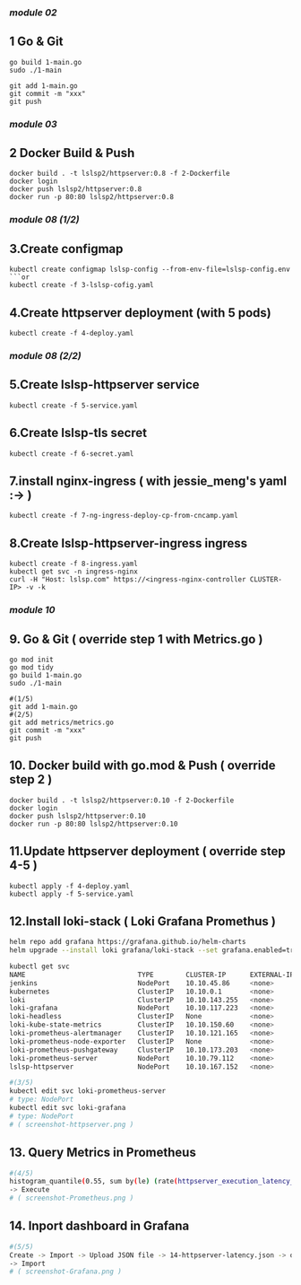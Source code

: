 ### _module 02_

## 1 Go & Git

```shell
go build 1-main.go
sudo ./1-main

git add 1-main.go
git commit -m "xxx"
git push
```

### _module 03_

## 2 Docker Build & Push
```shell
docker build . -t lslsp2/httpserver:0.8 -f 2-Dockerfile
docker login
docker push lslsp2/httpserver:0.8
docker run -p 80:80 lslsp2/httpserver:0.8
```

### _module 08 (1/2)_

## 3.Create configmap

```shell
kubectl create configmap lslsp-config --from-env-file=lslsp-config.env
```or
kubectl create -f 3-lslsp-cofig.yaml
```

## 4.Create httpserver deployment (with 5 pods)

```shell
kubectl create -f 4-deploy.yaml
```

### _module 08 (2/2)_

## 5.Create lslsp-httpserver service

```shell
kubectl create -f 5-service.yaml
```

## 6.Create lslsp-tls secret

```shell
kubectl create -f 6-secret.yaml
```

## 7.install nginx-ingress ( with jessie_meng's yaml :-> )
```shell
kubectl create -f 7-ng-ingress-deploy-cp-from-cncamp.yaml
```

## 8.Create lslsp-httpserver-ingress ingress

```shell
kubectl create -f 8-ingress.yaml
kubectl get svc -n ingress-nginx
curl -H "Host: lslsp.com" https://<ingress-nginx-controller CLUSTER-IP> -v -k
```

### _module 10_

## 9. Go & Git ( override step 1 with Metrics.go )

```shell
go mod init
go mod tidy
go build 1-main.go
sudo ./1-main

#(1/5)
git add 1-main.go
#(2/5)
git add metrics/metrics.go
git commit -m "xxx"
git push
```

## 10. Docker build with go.mod & Push ( override step 2 )
```shell
docker build . -t lslsp2/httpserver:0.10 -f 2-Dockerfile
docker login
docker push lslsp2/httpserver:0.10
docker run -p 80:80 lslsp2/httpserver:0.10
```

## 11.Update httpserver deployment ( override step 4-5 )

```shell
kubectl apply -f 4-deploy.yaml
kubectl apply -f 5-service.yaml
```

## 12.Install loki-stack ( Loki Grafana Promethus ) 

```sh
helm repo add grafana https://grafana.github.io/helm-charts
helm upgrade --install loki grafana/loki-stack --set grafana.enabled=true,prometheus.enabled=true,prometheus.alertmanager.persistentVolume.enabled=false,prometheus.server.persistentVolume.enabled=false
```

```sh
kubectl get svc
NAME                            TYPE        CLUSTER-IP      EXTERNAL-IP   PORT(S)                        AGE
jenkins                         NodePort    10.10.45.86     <none>        80:31650/TCP,50000:31623/TCP   31h
kubernetes                      ClusterIP   10.10.0.1       <none>        443/TCP                        5d2h
loki                            ClusterIP   10.10.143.255   <none>        3100/TCP                       33h
loki-grafana                    NodePort    10.10.117.223   <none>        80:32495/TCP                   33h
loki-headless                   ClusterIP   None            <none>        3100/TCP                       33h
loki-kube-state-metrics         ClusterIP   10.10.150.60    <none>        8080/TCP                       33h
loki-prometheus-alertmanager    ClusterIP   10.10.121.165   <none>        80/TCP                         33h
loki-prometheus-node-exporter   ClusterIP   None            <none>        9100/TCP                       33h
loki-prometheus-pushgateway     ClusterIP   10.10.173.203   <none>        9091/TCP                       33h
loki-prometheus-server          NodePort    10.10.79.112    <none>        80:31286/TCP                   33h
lslsp-httpserver                NodePort    10.10.167.152   <none>        80:30000/TCP                   5d1h
```

```sh
#(3/5)
kubectl edit svc loki-prometheus-server
# type: NodePort
kubectl edit svc loki-grafana
# type: NodePort
# ( screenshot-httpserver.png )
```

## 13. Query Metrics in Prometheus

```sh
#(4/5)
histogram_quantile(0.55, sum by(le) (rate(httpserver_execution_latency_seconds_bucket[5m])))
-> Execute
# ( screenshot-Prometheus.png )
```

## 14. Inport dashboard in Grafana

```sh
#(5/5)
Create -> Import -> Upload JSON file -> 14-httpserver-latency.json -> open
-> Import
# ( screenshot-Grafana.png )
```






